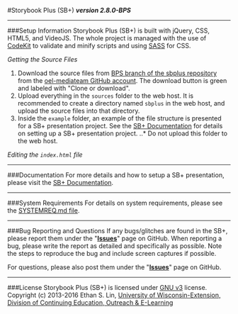 #Storybook Plus (SB+)
**_version 2.8.0-BPS_**

---
###Setup Information
Storybook Plus (SB+) is built with jQuery, CSS, HTML5, and VideoJS. The whole project is managed with the use of [CodeKit](https://incident57.com/codekit/) to validate and minify scripts and using [SASS](http://sass-lang.com/) for CSS.

*Getting the Source Files*
1. Download the source files from [BPS branch of the sbplus repository](https://github.com/oel-mediateam/sbplus/tree/bps) from the [oel-mediateam GitHub account](https://github.com/oel-mediateam). The download button is green and labeled with "Clone or download".
2. Upload everything in the `sources` folder to the web host. It is recommended to create a directory named `sbplus` in the web host, and upload the source files into that directory.
3. Inside the `example` folder, an example of the file structure is presented for a SB+ presentation project. See the [SB+ Documentation](https://media.uwex.edu/resources/documentation/storybook-plus-v2/) for details on setting up a SB+ presentation project.
..* Do not upload this folder to the web host.

*Editing the `index.html` file*


---
###Documentation
For more details and how to setup a SB+ presentation, please visit the [SB+ Documentation](https://media.uwex.edu/resources/documentation/storybook-plus-v2/).

---
###System Requirements
For details on system requirements, please see the [SYSTEMREQ.md file](https://github.com/oel-mediateam/sbplus/blob/bps/SYSTEMREQ.md).

---
###Bug Reporting and Questions
If any bugs/glitches are found in the SB+, please report them under the "**[Issues](https://github.com/oel-mediateam/sbplus/issues)**" page on GitHub. When reporting a bug, please write the report as detailed and specifically as possible. Note the steps to reproduce the bug and include screen captures if possible.

For questions, please also post them under the "**[Issues](https://github.com/oel-mediateam/sbplus/issues)**" page on GitHub.

---
###License
Storybook Plus (SB+) is licensed under [GNU v3](https://github.com/oel-mediateam/sbplus/blob/master/LICENSE) license. Copyright (c) 2013-2016 Ethan S. Lin, [University of Wisconsin-Extension, Division of Continuing Education, Outreach & E-Learning](http://ce.uwex.edu/)
